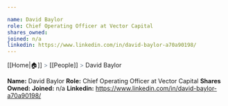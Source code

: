 ```yaml
---

name: David Baylor
role: Chief Operating Officer at Vector Capital
shares_owned: 
joined: n/a
linkedin: https://www.linkedin.com/in/david-baylor-a70a90198/
---
```

[[Home|🏠]] <span style="color: LightSlateGray">></span> [[People]] <span style="color: LightSlateGray">></span> David Baylor

**Name:** David Baylor
**Role:** Chief Operating Officer at Vector Capital
**Shares Owned:** 
**Joined:** n/a
**Linkedin:** https://www.linkedin.com/in/david-baylor-a70a90198/

